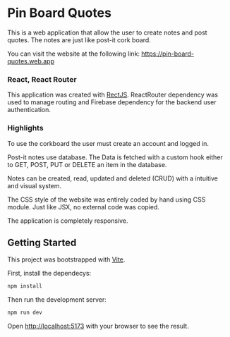 # Pin Board Quotes
This is a web application that allow the user to create notes and post quotes. The notes are just like post-it cork board. 

You can visit the website at the following link: 
https://pin-board-quotes.web.app


### React, React Router
This application was created with [RectJS](https://react.dev/). ReactRouter dependency was used to manage routing and Firebase dependency for the backend user authentication.

### Highlights
To use the corkboard the user must create an account and logged in.

Post-it notes use database. The Data is fetched with a custom hook either to GET, POST, PUT or DELETE an item in the database.

Notes can be created, read, updated and deleted (CRUD) with a intuitive and visual system.

The CSS style of the website was entirely coded by hand using CSS module. Just like JSX, no external code was copied.

The application is completely responsive.

## Getting Started
This project was bootstrapped with [Vite](https://vitejs.dev/).

First, install the dependecys:

```bash
npm install
```
 Then run the development server:

```bash
npm run dev
```

Open [http://localhost:5173](http://localhost:5173) with your browser to see the result.